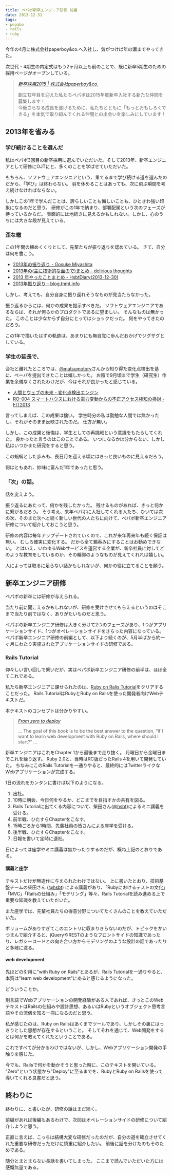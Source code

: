 ```yaml
---
title: ペパボ新卒エンジニア研修 前編
date: 2013-12-31
tags: 
- pepabo
- rails
- ruby
---
```

今年の4月に株式会社paperboy&co.へ入社し、気がつけば年の瀬までやってきた。

次世代・4期生の内定式はもう2ヶ月以上も前のことで、既に新卒5期生のための採用ページがオープンしている。

> [*新卒採用2015 | 株式会社paperboy&co.*](http://www.paperboy.co.jp/recruit2015/)
>
> 創立12年目を迎えた私たちペパボは2015年度新卒入社する新たな仲間を募集します！  
> 今後さらなる成長を遂げるために、私たちとともに「もっとおもしろくできる」を本気で取り組んでくれる仲間との出会いを楽しみにしています！

## 2013年を省みる

### 学び続けることを選んだ

私はペパボ3回目の新卒採用に選んでいただいた。そして2013年、新卒エンジニアとして研修にOJTにと、多くのことを学ばせていただいた。

もちろん、ソフトウェアエンジニアという、果てるまで学び続ける道を選んだのだから、「学び」は終わらない。
羽を休めることはあっても、次に飛ぶ瞬間を考え続けなければならない。

しかしこの1年で学んだことは、誇らしいことも悔しいことも、ひときわ強い印象になるのだと思う。
研修がこの1年で納まり、部署配属という次のフェーズが待っているからだ。
表面的には地続きに見えるかもしれない。しかし、心のうちには大きな段が見えている。

### 歪な轍

この1年間の締めくくりとして、先輩たちが振り返りを認めている。
さて、自分は何を書こう。

 * [2013年の振り返り - Gosuke Miyashita](http://mizzy.org/blog/2013/12/31/1/)
 * [2013年の(主に技術的な面ので)まとめ - delirious thoughts](http://blog.kentarok.org/entry/2013/12/30/202028)
 * [2013 年やったことまとめ - HsbtDiary(2013-12-30)](http://www.hsbt.org/diary/20131230.html#p03)
 * [2013年振り返り - blog.tnmt.info](http://blog.tnmt.info/2013/12/31/look-back-2013/)

しかし、考えても、自分自身に振り返れそうなものが見当たらなかった。

振り返るからには、何かの成果を提示すべきだ。
ソフトウェアエンジニアであるならば、それが何らかのプロダクトであるに望ましい。
そんなものは無かった。
このことは少なからず自分にとってはショックだった。
何をやってきたのだろう。

この1年で描いたはずの軌跡は、あまりにも無自覚に歩んだおかげでジグザグとしている。

### 学生の延長で、

会社と離れたところでは、[@matsumotory](https://twitter.com/matsumotory)さんから知り得た変化点検出を基に、ペーパを提出できたことは嬉しかった。
お陰で9月頃まで学生（研究生）作業を余儀なくされたわけだが、今はそれが良かったと感じている。

 * [人間とウェブの未来 - 変化点検出エンジン](http://blog.matsumoto-r.jp/?p=35)
 * [RO-004 スマートハウスにおける電力変動からの不正アクセス検知の検討 - FIT2013](http://www.ipsj.or.jp/event/fit/fit2013/program/data/html/abstract/RO-004.html)

言ってしまえば、この成果は拙い。
学生時分の私は勤勉な人間では無かったし、それがそのまま反映されたのだ。
仕方が無い。

しかし、この成果と後悔は、学生としての再挑戦という意識をもたらしてくれた。
良かったと言うのはこのことである。
いつになるかは分からない、しかし私はいつかまた研究をすると思う。

この蜿蜒とした歩みも、長日月を迎える頃にはきっと良いものに見えるだろう。

何はともあれ、妙味に富んだ1年であったと思う。

### 「次」の話。

話を変えよう。

振り返るにあたって、何かを残したかった。
残せるものがあれば、きっと何かに繋がるだろう。
そう考え、来年ペパボに入社してくれる人たち、ひいては次の次、そのまた次へと続く新しい世代の人たちに向けて、ペパボ新卒エンジニア研修について紹介しておこうと思う。

研修の内容は毎年アップデートされていくので、これが来年再来年も続く保証は無い。
むしろ確実に変化する。
だから全て鵜呑みにすることはお勧めできない。
とはいえ、いわゆるWebサービスを運営する企業が、新卒社員に対してどのような教育をしているのか、その輪郭のようなものが見えてくれれば嬉しい。

人によっては取るに足らない話かもしれないが、何かの役に立てることを願う。

## 新卒エンジニア研修

ペパボの新卒には研修が与えられる。

当たり前に聞こえるかもしれないが、研修を受けさせてもらえるというのはそこまで当たり前ではなく、ありがたいものだと思う。

ペパボの新卒エンジニア研修は大きく分けて2つのフェーズがあり、1つがアプリケーションサイド、1つがオペレーションサイドをさらった内容になっている。
ペパボ新卒エンジニア研修の前編として、以下より続くのが、5月半ばから約一ヶ月にわたり実施されたアプリケーションサイドの研修である。

### Rails Tutorial

仰々しい言い回しで繋いだが、実はペパボ新卒エンジニア研修の前半は、ほぼ全てこれである。

私たち新卒エンジニアに課せられたのは、[Ruby on Ralis Tutorial](http://ruby.railstutorial.org/ruby-on-rails-tutorial-book)をクリアすることだった。
Rails TutorialはRubyとRuby on Railsを使った開発者向けWebテキストだ。

本テキストのコンセプトは分かりやすい。

> [*From zero to deploy*](http://ruby.railstutorial.org/ruby-on-rails-tutorial-book#top)
>
> ... The goal of this book is to be the best answer to the question, “If I want to learn web development with Ruby on Rails, where should I start?” ...

新卒エンジニアはこれをChapter 1から最後まで走り抜く。
月曜日から金曜日までこれを繰り返す。
Ruby 2.0と、当時はRC版だったRails 4を用いて開発していた。
ちなみにこのRails Tutorialを一通りやると、最終的にはTwitterライクなWebアプリケーションが完成する。

1日の流れをカンタンに書けば以下のようになる。

 1. 出社。
 1. 10時に朝会、今日何をやるか、どこまでを目指すかの共有を図る。
 1. Rails Tutorialに出てくる内容について、柴田さん([@hsbt](https://twitter.com/hsbt))によるミニ講義を受ける。
 1. 前半戦、ひたすらChapterをこなす。
 1. 15時ごろから1時間、先輩社員の皆さんによる座学を受ける。
 1. 後半戦、ひたすらChapterをこなす。
 1. 日報を書いて定時に退社。

日によっては座学やミニ講義は無かったりするのだが、概ね上記のとおりである。

#### 講義と座学

テキストだけが無造作に与えられたわけではない。
上に書いたとおり、技術基盤チームの柴田さん ([@hsbt](https://twitter.com/hsbt)) による講義があり、「Rubyにおけるテストの文化」「MVC」「Railsの仕組み」「モデリング」等々、Rails Tutorialを読み進める上で重要な知識を教えていただいた。

また座学では、先輩社員たちの得意分野についてたくさんのことを教えていただいた。

ボリュームがありすぎてこのエントリに収まりきらないのだが、トピックをかいつまんで紹介すると、jQueryやRESTのようなフロントサイドの知識であったり、レガシーコードとの向き合い方からモデリングのような設計の話であったりと多岐に渡る。

#### web development

先ほどの引用に"with Ruby on Rails"とあるが、Rails Tutorialを一通りやると、本質は"learn web development"にあると感じるようになった。

どういうことか。

別言語でWebアプリケーションの開発経験がある人であれば、きっとこのWebテキストはRailsの仕組みや設計思想、あるいはRubyというオブジェクト思考言語やその流儀を知る一冊になるのだと思う。

私が感じたのは、Ruby on Railsはあくまでツールであり、しかしその裏にはっきりとした思想が存在するということ。
そしてそれを通じて、Web開発をするとは何かを教えてくれたということである。

これですべてが分かるわけではないが、しかし、Webアプリケーション開発の手触りを感じた。

今でも、Railsで何かを動かそうと思った時に、このテキストを開いている。
"Zero"という状態から"Deploy"に至るまでを、RubyとRuby on Railsを使って導いてくれる良書だと思う。

## 終わりに

終わりに、と書いたが、研修の話はまだ続く。

前編があれば後編もあるわけで、次回はオペレーションサイドの研修について紹介しようと思う。

正直に言えば、こっちは結構大変な研修だったのだが、自分の道を確立させてくれた重要な研修だっただけに慎重に紹介したい。
前後に話を分けたのもそのためである。

随分とまとまらない長話を書いてしまった。
ここまで読んでいただいた方には感慨無量である。
